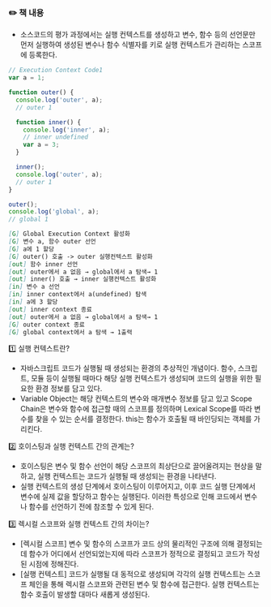 ### ✏️ 책 내용

- 소스코드의 평가 과정에서는 실행 컨텍스트를 생성하고 변수, 함수 등의 선언문만 먼저 실행하여 생성된 변수나 함수 식별자를 키로 실행 컨텍스트가 관리하는 스코프에 등록한다.

```jsx
// Execution Context Code1
var a = 1;

function outer() {
  console.log('outer', a);
  // outer 1

  function inner() {
    console.log('inner', a);
    // inner undefined
    var a = 3;
  }

  inner();
  console.log('outer', a);
  // outer 1
}

outer();
console.log('global', a);
// global 1
```

```markdown
[G] Global Execution Context 활성화
[G] 변수 a, 함수 outer 선언
[G] a에 1 할당
[G] outer() 호출 -> outer 실행컨텍스트 활성화
[out] 함수 inner 선언
[out] outer에서 a 없음 → global에서 a 탐색→ 1
[out] inner() 호출 → inner 실행컨텍스트 활성화
[in] 변수 a 선언
[in] inner context에서 a(undefined) 탐색
[in] a에 3 할당
[out] inner context 종료
[out] outer에서 a 없음 → global에서 a 탐색→ 1
[G] outer context 종료
[G] global context에서 a 탐색 → 1출력
```

<aside>
1️⃣ 실행 컨텍스트란?

</aside>

- 자바스크립트 코드가 실행될 때 생성되는 환경의 추상적인 개념이다. 함수, 스크립트, 모듈 등이 실행될 때마다 해당 실행 컨텍스트가 생성되며 코드의 실행을 위한 필요한 환경 정보를 담고 있다.
- Variable Object는 해당 컨텍스트의 변수와 매개변수 정보를 담고 있고 Scope Chain은 변수와 함수에 접근할 때의 스코프를 정의하며 Lexical Scope를 따라 변수를 찾을 수 있는 순서를 결정한다. this는 함수가 호출될 때 바인딩되는 객체를 가리킨다.

<aside>
2️⃣ 호이스팅과 실행 컨텍스트 간의 관계는?

</aside>

- 호이스팅은 변수 및 함수 선언이 해당 스코프의 최상단으로 끌어올려지는 현상을 말하고, 실행 컨텍스트는 코드가 실행될 때 생성되는 환경을 나타낸다.
- 실행 컨텍스트의 생성 단계에서 호이스팅이 이루어지고, 이후 코드 실행 단계에서 변수에 실제 값을 할당하고 함수는 실행된다. 이러한 특성으로 인해 코드에서 변수나 함수를 선언하기 전에 참조할 수 있게 된다.

<aside>
3️⃣ 렉시컬 스코프와 실행 컨텍스트 간의 차이는?

</aside>

- [렉시컬 스코프]
  변수 및 함수의 스코프가 코드 상의 물리적인 구조에 의해 결정되는데 함수가 어디에서 선언되었는지에 따라 스코프가 정적으로 결정되고 코드가 작성된 시점에 정해진다.
- [실행 컨텍스트]
  코드가 실행될 대 동적으로 생성되며 각각의 실행 컨텍스트는 스코프 체인을 통해 렉시컬 스코프와 관련된 변수 및 함수에 접근한다. 실행 컨텍스트는 함수 호출이 발생할 대마다 새롭게 생성된다.
